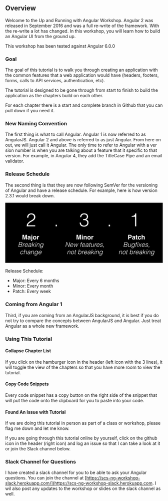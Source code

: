 ## Overview

Welcome to the Up and Running with Angular Workshop.  Angular 2 was released in September 2016 and was a full re-write of the framework.  With the re-write a lot has changed.   In this workshop, you will learn how to build an Angular UI from the ground up.

<div class="alert alert-danger" role="alert">This workshop has been tested against Angular 6.0.0</div>

### Goal

The goal of this tutorial is to walk you through creating an application with the common features that a web application would have (headers, footers, forms, calls to API services, authentication, etc).

The tutorial is designed to be gone through from start to finish to build the application as the chapters build on each other.

For each chapter there is a start and complete branch in Github that you can pull down if you need it.

### New Naming Convention

The first thing is what to call Angular.  Angular 1 is now referred to as AngularJS.  Angular 2 and above is referred to as just Angular.  From here on out, we will just call it Angular.  The only time to refer to Angular with a ver sion number is when you are talking about a feature that it specific to that version.  For example, in Angular 4, they add the TitleCase Pipe and an email validator.

### Release Schedule

The second thing is that they are now following SemVer for the versioning of Angular and have a release schedule.  For example, here is how version 2.3.1 would break down.

![SemVer](images/semver.png)

Release Schedule:

* Major: Every 6 months
* Minor: Every month
* Patch: Every week

### Coming from Angular 1

Third, if you are coming from an AngularJS background, it is best if you do not try to compare the concepts between AngularJS and Angular.  Just treat Angular as a whole new framework.

### Using This Tutorial

#### Collapse Chapter List

If you click on the hamburger icon in the header (left icon with the 3 lines), it will toggle the view of the chapters so that you have more room to view the tutorial.

#### Copy Code Snippets

Every code snippet has a copy button on the right side of the snippet that will put the code onto the clipboard for you to paste into your code.

#### Found An Issue with Tutorial

If we are doing this tutorial in person as part of a class or workshop, please flag me down and let me know.

If you are going through this tutorial online by yourself, click on the github icon in the header (right icon) and log an issue so that I can take a look at it or join the Slack channel below.

### Slack Channel for Questions

I have created a slack channel for you to be able to ask your Angular questions.  You can join the channel at [https://scs-ng-workshop-slack.herokuapp.com/](https://scs-ng-workshop-slack.herokuapp.com.  I wil also post any updates to the workshop or slides on the slack channel as well.
